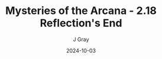 ---
title: 'Mysteries of the Arcana - 2.18 Reflection''s End'
alt: 'Mysteries of the Arcana'
date: '2024-10-03'
author: 'J Gray'
artist: 'Keira'
---